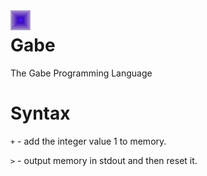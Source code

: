 <img width="32" height="32" style="float: left; margin: 0 10px 0 0;" alt="Gabe logo" src="https://github.com/pyasmjarjsf90/Gabe/blob/main/bin/gabe.png"> 

# Gabe
The Gabe Programming Language

# Syntax
`+` - add  the integer value 1 to memory.

`>` - output memory in stdout and then reset it.

